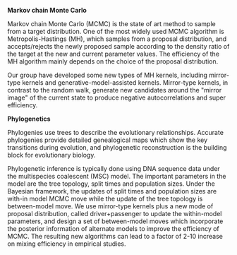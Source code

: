 <strong>Markov chain Monte Carlo</strong>

Markov chain Monte Carlo (MCMC) is the state of art method to sample from a target distribution. One of the most widely used MCMC algorithm is Metropolis-Hastings (MH), which samples from a proposal distribution, and accepts/rejects the newly proposed sample according to the density ratio of the target at the new and current parameter values. The efficiency of the MH algorithm mainly depends on the choice of the proposal distribution.

Our group have developed some new types of MH kernels, including mirror-type kernels and generative-model-assisted kernels. Mirror-type kernels, in contrast to the random walk, generate new candidates around the "mirror image" of the current state to produce negative autocorrelations and super efficiency.

<strong>Phylogenetics</strong>

Phylogenies use trees to describe the evolutionary relationships. Accurate phylogenies provide detailed genealogical maps which show the key transitions during evolution, and phylogenetic reconstruction is the building block for evolutionary biology. 

Phylogenetic inference is typically done using DNA sequence data under the multispecies coalescent (MSC) model. The important parameters in the model are the tree topology, split times and population sizes. Under the Bayesian framework, the updates of split times and population sizes are with-in model MCMC move while the update of the tree topology is between-model move. We use mirror-type kernels plus a new mode of proposal distribution, called driver+passenger to update the within-model parameters, and design a set of between-model moves which incorporate the posterior information of alternate models to improve the efficiency of MCMC. The resulting new algorithms can lead to a factor of 2-10 increase on mixing efficiency in empirical studies. 

